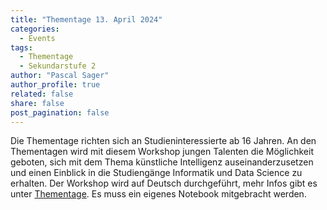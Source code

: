 ```yaml
---
title: "Thementage 13. April 2024"
categories:
  - Events
tags:
  - Thementage
  - Sekundarstufe 2
author: "Pascal Sager"
author_profile: true
related: false
share: false
post_pagination: false
---
```


Die Thementage richten sich an Studieninteressierte ab 16 Jahren. An den Thementagen wird mit diesem Workshop jungen
Talenten die Möglichkeit geboten, sich mit dem Thema künstliche Intelligenz auseinanderzusetzen und einen Einblick in die
Studiengänge Informatik und Data Science zu erhalten. Der Workshop wird auf Deutsch durchgeführt, mehr Infos gibt es unter
[Thementage](https://www.zhaw.ch/de/engineering/thementage-bachelorstudium/).
Es muss ein eigenes Notebook mitgebracht werden.